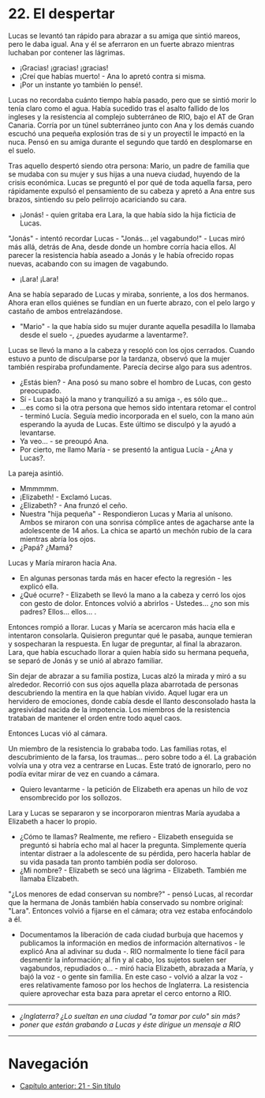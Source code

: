 # 22. El despertar

Lucas se levantó tan rápido para abrazar a su amiga que sintió mareos, pero le daba igual. Ana y él se aferraron en un fuerte abrazo mientras luchaban por contener las lágrimas.

- ¡Gracias! ¡gracias! ¡gracias!
- ¡Creí que habías muerto! - Ana lo apretó contra si misma.
- ¡Por un instante yo también lo pensé!.

Lucas no recordaba cuánto tiempo había pasado, pero que se sintió morir lo tenía claro como el agua. Había sucedido tras el asalto fallido de los ingleses y la resistencia al complejo subterráneo de RIO, bajo el AT de Gran Canaria. Corría por un túnel subterráneo junto con Ana y los demás cuando escuchó una pequeña explosión tras de si y un proyectil le impactó en la nuca. Pensó en su amiga durante el segundo que tardó en desplomarse en el suelo.

Tras aquello despertó siendo otra persona: Mario, un padre de familia que se mudaba con su mujer y sus hijas a una nueva ciudad, huyendo de la crisis económica. Lucas se preguntó el por qué de toda aquella farsa, pero rápidamente expulsó el pensamiento de su cabeza y apretó a Ana entre sus brazos, sintiendo su pelo pelirrojo acariciando su cara.

- ¡Jonás! - quien gritaba era Lara, la que había sido la hija ficticia de Lucas.

"Jonás" - intentó recordar Lucas - "Jonás... ¡el vagabundo!" - Lucas miró más allá, detrás de Ana, desde donde un hombre corría hacia ellos. Al parecer la resistencia había aseado a Jonás y le había ofrecido ropas nuevas, acabando con su imagen de vagabundo.

- ¡Lara! ¡Lara!

Ana se había separado de Lucas y miraba, sonriente, a los dos hermanos. Ahora eran ellos quiénes se fundían en un fuerte abrazo, con el pelo largo y castaño de ambos entrelazándose.

- "Mario" - la que había sido su mujer durante aquella pesadilla lo llamaba desde el suelo -, ¿puedes ayudarme a laventarme?.

Lucas se llevó la mano a la cabeza y resopló con los ojos cerrados. Cuando estuvo a punto de disculparse por la tardanza, observó que la mujer también respiraba profundamente. Parecía decirse algo para sus adentros.

- ¿Estás bien? - Ana posó su mano sobre el hombro de Lucas, con gesto preocupado.
- Sí - Lucas bajó la mano y tranquilizó a su amiga -, es sólo que...
- ...es como si la otra persona que hemos sido intentara retomar el control - terminó Lucía. Seguía medio incorporada en el suelo, con la mano aún esperando la ayuda de Lucas. Este último se disculpó y la ayudó a levantarse.
- Ya veo... - se preoupó Ana.
- Por cierto, me llamo María - se presentó la antigua Lucía - ¿Ana y Lucas?.

La pareja asintió.

- Mmmmmm.
- ¡Elizabeth! - Exclamó Lucas.
- ¿Elizabeth? - Ana frunzó el ceño.
- Nuestra "hija pequeña" - Respondieron Lucas y Maria al unísono. Ambos se miraron con una sonrisa cómplice antes de agacharse ante la adolescente de 14 años. La chica se apartó un mechón rubio de la cara mientras abría los ojos.
- ¿Papá? ¿Mamá?

Lucas y María miraron hacia Ana.

- En algunas personas tarda más en hacer efecto la regresión - les explicó ella.
- ¿Qué ocurre? - Elizabeth se llevó la mano a la cabeza y cerró los ojos con gesto de dolor. Entonces volvió a abrirlos - Ustedes... ¿no son mis padres? Ellos... ellos... .

Entonces rompió a llorar. Lucas y María se acercaron más hacia ella e intentaron consolarla. Quisieron preguntar qué le pasaba, aunque temieran y sospecharan la respuesta. En lugar de preguntar, al final la abrazaron. Lara, que había escuchado llorar a quien había sido su hermana pequeña, se separó de Jonás y se unió al abrazo familiar. 

Sin dejar de abrazar a su familia postiza, Lucas alzó la mirada y miró a su alrededor. Recorrió con sus ojos aquella plaza abarrotada de personas descubriendo la mentira en la que habían vivido. Aquel lugar era un hervidero de emociones, donde cabía desde el llanto desconsolado hasta la agresividad nacida de la impotencia. Los miembros de la resistencia trataban de mantener el orden entre todo aquel caos.

Entonces Lucas vió al cámara.

Un miembro de la resistencia lo grababa todo. Las familias rotas, el descubrimiento de la farsa, los traumas... pero sobre todo a él. La grabación volvía una y otra vez a centrarse en Lucas. Este trató de ignorarlo, pero no podía evitar mirar de vez en cuando a cámara.

- Quiero levantarme - la petición de Elizabeth era apenas un hilo de voz ensombrecido por los sollozos.

Lara y Lucas se separaron y se incorporaron mientras María ayudaba a Elizabeth a hacer lo propio.

- ¿Cómo te llamas? Realmente, me refiero - Elizabeth enseguida se preguntó si habría echo mal al hacer la pregunta. Simplemente quería intentar distraer a la adolescente de su pérdida, pero hacerla hablar de su vida pasada tan pronto también podía ser doloroso.
- ¿Mi nombre? - Elizabeth se secó una lágrima - Elizabeth. También me llamaba Elizabeth.

"¿Los menores de edad conservan su nombre?" - pensó Lucas, al recordar que la hermana de Jonás también había conservado su nombre original: "Lara". Entonces volvió a fijarse en el cámara; otra vez estaba enfocándolo a él.

- Documentamos la liberación de cada ciudad burbuja que hacemos y publicamos la información en medios de información alternativos - le explicó Ana al adivinar su duda -. RIO normalmente lo tiene fácil para desmentir la información; al fin y al cabo, los sujetos suelen ser vagabundos, repudiados o... - miró hacia Elizabeth, abrazada a María, y bajó la voz - o gente sin familia. En este caso - volvió a alzar la voz - eres relativamente famoso por los hechos de Inglaterra. La resistencia quiere aprovechar esta baza para apretar el cerco entorno a RIO.

---
- *¿Inglaterra? ¿Lo sueltan en una ciudad "a tomar por culo" sin más?*
- *poner que están grabando a Lucas y éste dirigue un mensaje a RIO*
---

# Navegación

- [Capítulo anterior: 21 - Sin título](c21_sin-título.md)
